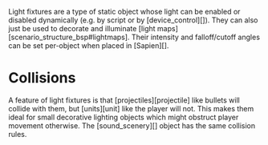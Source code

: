 Light fixtures are a type of static object whose light can be enabled or disabled dynamically (e.g. by script or by [device_control][]). They can also just be used to decorate and illuminate [light maps][scenario_structure_bsp#lightmaps]. Their intensity and falloff/cutoff angles can be set per-object when placed in [Sapien][].

# Collisions
A feature of light fixtures is that [projectiles][projectile] like bullets will collide with them, but [units][unit] like the player will not. This makes them ideal for small decorative lighting objects which might obstruct player movement otherwise. The [sound_scenery][] object has the same collision rules.
